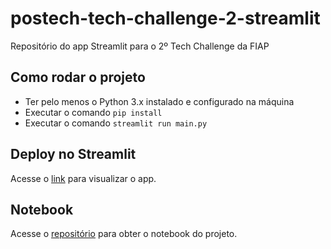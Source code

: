 # postech-tech-challenge-2-streamlit
Repositório do app Streamlit para o 2º Tech Challenge da FIAP

## Como rodar o projeto
* Ter pelo menos o Python 3.x instalado e configurado na máquina
* Executar o comando <code>pip install</code>
* Executar o comando <code>streamlit run main.py</code>

## Deploy no Streamlit
Acesse o [link](https://postech-tech-challenge-2-danilo-henrique-achcar.streamlit.app/) para visualizar o app.

## Notebook
Acesse o [repositório](https://github.com/dhachcar/postech-tech-challenge-2) para obter o notebook do projeto.